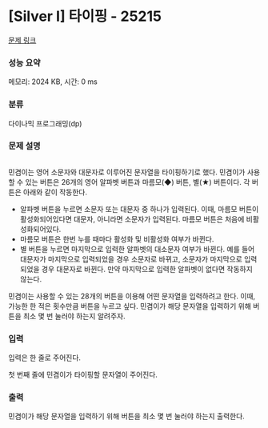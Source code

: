 # [Silver I] 타이핑 - 25215 

[문제 링크](https://www.acmicpc.net/problem/25215) 

### 성능 요약

메모리: 2024 KB, 시간: 0 ms

### 분류

다이나믹 프로그래밍(dp)

### 문제 설명

<p style="text-align: center;"><img alt="" src=""></p>

<p>민겸이는 영어 소문자와 대문자로 이루어진 문자열을 타이핑하기로 했다. 민겸이가 사용할 수 있는 버튼은 26개의 영어 알파벳 버튼과 마름모(◆) 버튼, 별(★) 버튼이다. 각 버튼은 아래와 같이 작동한다.</p>

<ul>
	<li>알파벳 버튼을 누르면 소문자 또는 대문자 중 하나가 입력된다. 이때, 마름모 버튼이 활성화되어있다면 대문자, 아니라면 소문자가 입력된다. 마름모 버튼은 처음에 비활성화되어있다.</li>
	<li>마름모 버튼은 한번 누를 때마다 활성화 및 비활성화 여부가 바뀐다.</li>
	<li>별 버튼을 누르면 마지막으로 입력한 알파벳의 대소문자 여부가 바뀐다. 예를 들어 대문자가 마지막으로 입력되었을 경우 소문자로 바뀌고, 소문자가 마지막으로 입력되었을 경우 대문자로 바뀐다. 만약 마지막으로 입력한 알파벳이 없다면 작동하지 않는다.</li>
</ul>

<p>민겸이는 사용할 수 있는 28개의 버튼을 이용해 어떤 문자열을 입력하려고 한다. 이때, 가능한 한 적은 횟수만큼 버튼을 누르고 싶다. 민겸이가 해당 문자열을 입력하기 위해 버튼을 최소 몇 번 눌러야 하는지 알려주자.</p>

### 입력 

 <p>입력은 한 줄로 주어진다.</p>

<p>첫 번째 줄에 민겸이가 타이핑할 문자열이 주어진다.</p>

### 출력 

 <p>민겸이가 해당 문자열을 입력하기 위해 버튼을 최소 몇 번 눌러야 하는지 출력한다.</p>

